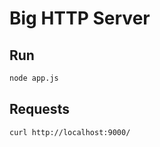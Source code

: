 # Big HTTP Server

## Run

```bash
node app.js
```

## Requests

```bash
curl http://localhost:9000/
```